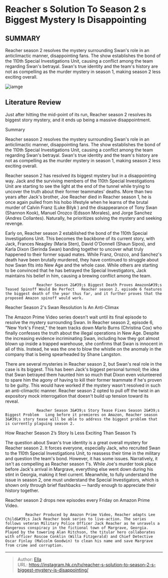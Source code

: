# Reacher s Solution To Season 2 s Biggest Mystery Is Disappointing


## SUMMARY 



  Reacher season 2 resolves the mystery surrounding Swan&#39;s role in an anticlimactic manner, disappointing fans.   The show establishes the bond of the 110th Special Investigations Unit, causing a conflict among the team regarding Swan&#39;s betrayal.   Swan&#39;s true identity and the team&#39;s history are not as compelling as the murder mystery in season 1, making season 2 less exciting overall.  

![iamge](https://static1.srcdn.com/wordpress/wp-content/uploads/wm/2024/01/reacher-season-2-swan-mystery-answer-disappointing.jpg)

## Literature Review
Just after hitting the mid-point of its run, Reacher season 2 resolves its biggest story mystery, and it ends up being a massive disappointment. 





Summary

  Reacher season 2 resolves the mystery surrounding Swan&#39;s role in an anticlimactic manner, disappointing fans.   The show establishes the bond of the 110th Special Investigations Unit, causing a conflict among the team regarding Swan&#39;s betrayal.   Swan&#39;s true identity and the team&#39;s history are not as compelling as the murder mystery in season 1, making season 2 less exciting overall.  







Reacher season 2 has resolved its biggest mystery but in a disappointing way. Jack and the surviving members of the 110th Special Investigations Unit are starting to see the light at the end of the tunnel while trying to uncover the truth about their former teammates&#39; deaths. More than two years after Jack&#39;s brother, Joe Reacher died in Reacher season 1, he is once again pulled from his hobo lifestyle when he learns of the brutal murder of Calvin Franz (Luke Bilyk ) and the disappearance of Tony Swan (Shannon Kook), Manuel Orozco (Edsson Morales), and Jorge Sanchez (Andres Collantes). Naturally, he prioritizes solving the mystery and seeking revenge.

Early on, Reacher season 2 established the bond of the 110th Special Investigations Unit. This becomes the backbone of its current story, with Jack, Frances Neagley (Maria Sten), David O&#39;Donnell (Shaun Sipos), and Karla Dixon (Serinda Swan) banding together to uncover what truly happened to their former squad mates. While Franz, Orozco, and Sanchez&#39;s death have been brutally murdered, they have continued to struggle about how Swan fits into New Age and the whole case. While others are starting to be convinced that he has betrayed the Special Investigators, Jack maintains his belief in him, causing a brewing conflict among the team.




                  Reacher Season 2&#39;s Biggest Death Proves Amazon&#39;s Teased Spinoff Would Be Perfect   Reacher season 2, episode 6 features the biggest death of the year thus far, and it further proves that the proposed Amazon spinoff would work.     


 Reacher Season 2&#39;s Swan Resolution Is An Anti-Climax 
          

The Amazon Prime Video series doesn&#39;t wait until its final episode to resolve the mystery surrounding Swan. In Reacher season 2, episode 6, &#34;New York&#39;s Finest,&#34; the team tracks down Marlo Burns (Christina Cox) who finally confesses the truth about the illegal operations in New Age. Despite the increasing evidence incriminating Swan, including how they got almost blown up inside a trapped warehouse, she confirms that Swan is innocent in all of this. Instead, he was the one to blow the whistle on the anomaly in the company that is being spearheaded by Shane Langston.




There are several mysteries in Reacher season 2, but Swan&#39;s real role in the case is its biggest. This has been Jack&#39;s biggest personal turmoil; the idea that Swan betrayed them haunted him so much that Dixon even volunteered to spare him the agony of having to kill their former teammate if he&#39;s proven to be guilty. This would have worked if the mystery wasn&#39;t resolved in such an anti-climactic manner. Reacher season 2 opted to pull off the twist in an expository mock interrogation that doesn&#39;t build up tension toward its reveal.

                  Reacher Season 3&#39;s Story Tease Fixes Season 2&#39;s Biggest Problem   Long before it premieres on Amazon, Reacher season 3&#39;s story tease will be able to address the biggest problem that is currently plaguing season 2.     



 How Reacher Season 2’s Story Is Less Exciting Than Season 1’s 
          




The question about Swan&#39;s true identity is a great overall mystery for Reacher season 2. It forces everyone, especially Jack, who recruited Swan to the 110th Special Investigations Unit, to reassess their time in the military and question the team&#39;s bond. However, it has some issues. Narratively, it isn&#39;t as compelling as Reacher season 1&#39;s. While Joe&#39;s murder took place before Jack&#39;s arrival in Margrave, everything else went down during his stint in Georgia, making it feel current. Meanwhile, to fully understand the issue in season 2, one must understand the Special Investigators, which is shown only through brief flashbacks — hardly enough to appreciate their history together.



Reacher season 2 drops new episodes every Friday on Amazon Prime Video. 




             Reacher Produced by Amazon Prime Video, Reacher adapts Lee Child&#39;s Jack Reacher book series to live-action. The series follows veteran Military Police Officer Jack Reacher as he unravels a dangerous conspiracy in the fictional town of Margrave, Georgia. Played by the towering Alan Ritchson, the titular hero collaborates with officer Roscoe Conklin (Willa Fitzgerald) and Chief Detective Oscar Finlay (Malcolm Goodwin) to clean his name and save Margrave from crime and corruption.  





---

> Author: [Ella](https://instagram.hk.cn/)  
> URL: https://instagram.hk.cn/tv/reacher-s-solution-to-season-2-s-biggest-mystery-is-disappointing/  


